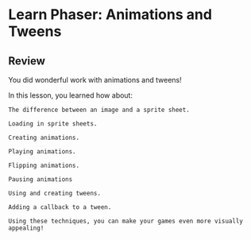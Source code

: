 # Learn Phaser: Animations and Tweens

## Review

You did wonderful work with animations and tweens!

In this lesson, you learned how about:

    The difference between an image and a sprite sheet.

    Loading in sprite sheets.

    Creating animations.

    Playing animations.

    Flipping animations.

    Pausing animations

    Using and creating tweens.

    Adding a callback to a tween.

    Using these techniques, you can make your games even more visually appealing!
